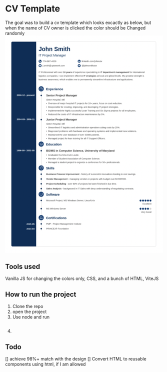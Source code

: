 # CV Template

The goal was to build a cv template which looks excactly as below, but when the name of CV owner is clicked the color should be Changed randomly
![Secreenshot](./screenshot.png)

## Tools used

Vanilla JS for changing the colors only, CSS, and a bunch of HTML, ViteJS

## How to run the project

1. Clone the repo
2. open the project
3. Use node and run

```npm install
```

4.

## Todo

[] achieve 98%+ match with the design
[] Convert HTML to reusable components using html, if I am allowed
